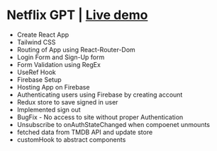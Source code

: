 # Netflix GPT | [Live demo](https://netflix-gpt-en39.onrender.com/)

- Create React App
- Tailwind CSS
- Routing of App using React-Router-Dom
- Login Form and Sign-Up form
- Form Validation using RegEx
- UseRef Hook
- Firebase Setup
- Hosting App on Firebase
- Authenticating users using Firebase by creating account
- Redux store to save signed in user
- Implemented sign out
- BugFix - No access to site without proper Authentication
- Unsubscribe to onAuthStateChanged when compoenet unmounts
- fetched data from TMDB API and update store
- customHook to abstract components 

